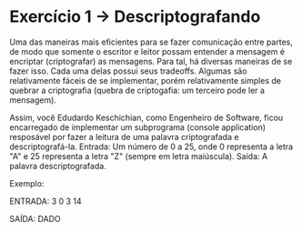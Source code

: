# Exercício 1 -> Descriptografando
Uma das maneiras mais eficientes para se fazer comunicação entre partes, de modo que somente o escritor e leitor possam entender a mensagem é encriptar (criptografar) as mensagens.
Para tal, há diversas maneiras de se fazer isso. Cada uma delas possui seus tradeoffs. Algumas são relativamente fáceis de se implementar, porém relativamente simples de quebrar a criptografia (quebra de criptogafia: um terceiro pode ler a mensagem).

Assim, você Edudardo Keschichian, como Engenheiro de Software, ficou encarregado de implementar um subprograma (console application) resposável por fazer a leitura de uma palavra criptografada e descriptografá-la.
Entrada: Um número de 0 a 25, onde 0 representa a letra "A" e 25 representa a letra "Z" (sempre em letra maiúscula).
Saída: A palavra descriptografada.

Exemplo:

ENTRADA: 3 0 3 14 

SAÍDA: DADO
